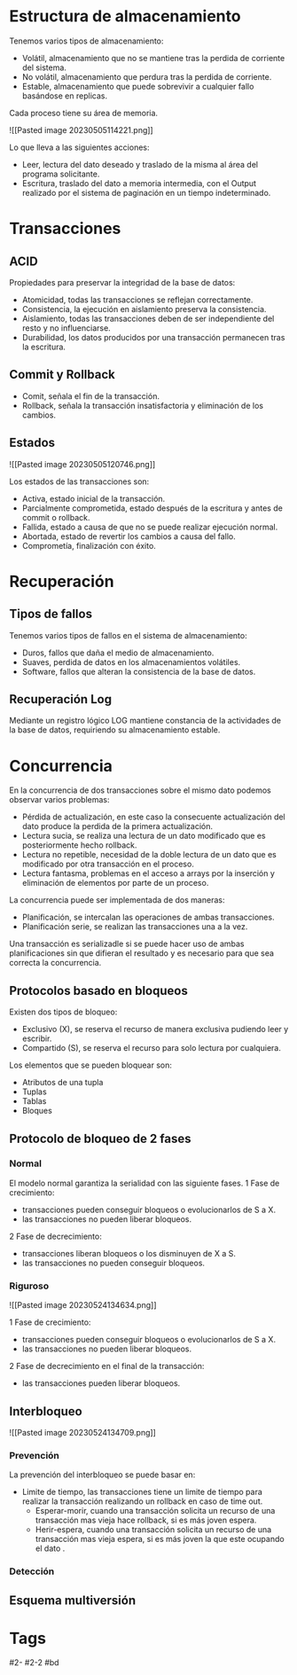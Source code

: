# Estructura de almacenamiento
Tenemos varios tipos de almacenamiento:
- Volátil, almacenamiento que no se mantiene tras la perdida de corriente del sistema.
- No volátil, almacenamiento que perdura tras la perdida de corriente.
- Estable, almacenamiento que puede sobrevivir a cualquier fallo basándose en replicas.

Cada proceso tiene su área de memoria.

![[Pasted image 20230505114221.png]]

Lo que lleva a las siguientes acciones:
- Leer, lectura del dato deseado y traslado de la misma al área del programa solicitante.
- Escritura, traslado del dato a memoria intermedia, con el Output realizado por el sistema de paginación en un tiempo indeterminado.

# Transacciones
## ACID
Propiedades para preservar la integridad de la base de datos:
- Atomicidad, todas las transacciones se reflejan correctamente.
- Consistencia, la ejecución en aislamiento preserva la consistencia.
- Aislamiento, todas las transacciones deben de ser independiente del resto y no influenciarse.
- Durabilidad, los datos producidos por una transacción permanecen tras la escritura.

## Commit y Rollback
- Comit, señala el fin de la transacción.
- Rollback, señala la transacción insatisfactoria y eliminación de los cambios.

## Estados

![[Pasted image 20230505120746.png]]

Los estados de las transacciones son:
- Activa, estado inicial de la transacción.
- Parcialmente comprometida, estado después de la escritura y antes de commit o rollback.
- Fallida, estado a causa de que no se puede realizar ejecución normal.
- Abortada, estado de revertir los cambios a causa del fallo.
- Comprometía, finalización con éxito.

# Recuperación
## Tipos de fallos
Tenemos varios tipos de fallos en el sistema de almacenamiento:
- Duros, fallos que daña el medio de almacenamiento.
- Suaves, perdida de datos en los almacenamientos volátiles.
- Software, fallos que alteran la consistencia de la base de datos.

## Recuperación Log
Mediante un registro lógico LOG mantiene constancia de la actividades de la base de datos, requiriendo su almacenamiento estable.

# Concurrencia
En la concurrencia de dos transacciones sobre el mismo dato podemos observar varios problemas:
- Pérdida de actualización, en este caso la consecuente actualización del dato produce la perdida de la primera actualización.
- Lectura sucia, se realiza una lectura de un dato modificado que es posteriormente hecho rollback.
- Lectura no repetible, necesidad de la doble lectura de un dato que es modificado por otra transacción en el proceso.
- Lectura fantasma, problemas en el acceso a arrays por la inserción y eliminación de elementos por parte de un proceso.

La concurrencia puede ser implementada de dos maneras:
- Planificación, se intercalan las operaciones de ambas transacciones.
- Planificación serie, se realizan las transacciones una a la vez.

Una transacción es serializadle si se puede hacer uso de ambas planificaciones sin que difieran el resultado y es necesario para que sea correcta la concurrencia.
## Protocolos basado en bloqueos
Existen dos tipos de bloqueo:
- Exclusivo (X), se reserva el recurso de manera exclusiva pudiendo leer y escribir.
- Compartido (S), se reserva el recurso para solo lectura por cualquiera.

Los elementos que se pueden bloquear son:
- Atributos de una tupla
- Tuplas
- Tablas
- Bloques

## Protocolo de bloqueo de 2 fases
### Normal
El modelo normal garantiza la serialidad con las siguiente fases.
1 Fase de crecimiento:
- transacciones pueden conseguir bloqueos o evolucionarlos de S a X.
- las transacciones no pueden liberar bloqueos.

2 Fase de decrecimiento:
- transacciones liberan bloqueos o los disminuyen de X a S.
- las transacciones no pueden conseguir bloqueos.

### Riguroso

![[Pasted image 20230524134634.png]]

1 Fase de crecimiento:
- transacciones pueden conseguir bloqueos o evolucionarlos de S a X.
- las transacciones no pueden liberar bloqueos.

2 Fase de decrecimiento en el final de la transacción:
- las transacciones pueden liberar bloqueos.

## Interbloqueo

![[Pasted image 20230524134709.png]]

### Prevención
La prevención del interbloqueo se puede basar en:
- Limite de tiempo, las transacciones tiene un limite de tiempo para realizar la transacción realizando un rollback en caso de time out.
	- Esperar-morir, cuando una transacción solicita un recurso de una transacción mas vieja hace rollback, si es más joven espera.
	- Herir-espera, cuando una transacción solicita un recurso de una transacción mas vieja espera, si es más joven la que este ocupando el dato .
### Detección

## Esquema multiversión
# Tags
#2- 
#2-2 
#bd 